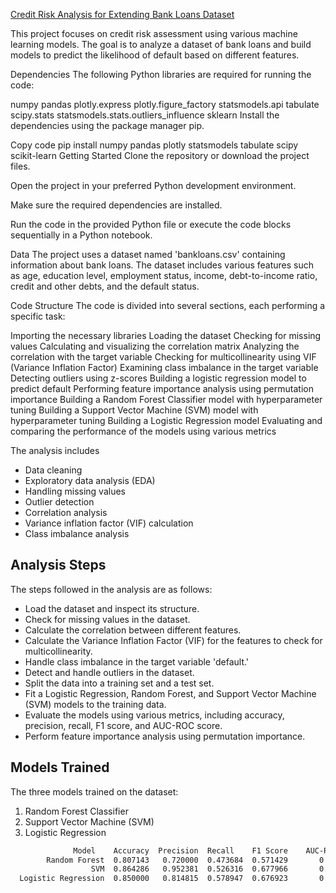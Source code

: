
[Credit Risk Analysis for Extending Bank Loans Dataset](https://www.kaggle.com/datasets/atulmittal199174/credit-risk-analysis-for-extending-bank-loans)

This project focuses on credit risk assessment using various machine learning models. The goal is to analyze a dataset of bank loans and build models to predict the likelihood of default based on different features.

Dependencies
The following Python libraries are required for running the code:

numpy
pandas
plotly.express
plotly.figure_factory
statsmodels.api
tabulate
scipy.stats
statsmodels.stats.outliers_influence
sklearn
Install the dependencies using the package manager pip.

Copy code
pip install numpy pandas plotly statsmodels tabulate scipy scikit-learn
Getting Started
Clone the repository or download the project files.

Open the project in your preferred Python development environment.

Make sure the required dependencies are installed.

Run the code in the provided Python file or execute the code blocks sequentially in a Python notebook.

Data
The project uses a dataset named 'bankloans.csv' containing information about bank loans. The dataset includes various features such as age, education level, employment status, income, debt-to-income ratio, credit and other debts, and the default status.

Code Structure
The code is divided into several sections, each performing a specific task:

Importing the necessary libraries
Loading the dataset
Checking for missing values
Calculating and visualizing the correlation matrix
Analyzing the correlation with the target variable
Checking for multicollinearity using VIF (Variance Inflation Factor)
Examining class imbalance in the target variable
Detecting outliers using z-scores
Building a logistic regression model to predict default
Performing feature importance analysis using permutation importance
Building a Random Forest Classifier model with hyperparameter tuning
Building a Support Vector Machine (SVM) model with hyperparameter tuning
Building a Logistic Regression model
Evaluating and comparing the performance of the models using various metrics



The analysis includes
- Data cleaning
- Exploratory data analysis (EDA)
- Handling missing values
- Outlier detection
- Correlation analysis
- Variance inflation factor (VIF) calculation
- Class imbalance analysis


## Analysis Steps

The steps followed in the analysis are as follows:

- Load the dataset and inspect its structure.
- Check for missing values in the dataset.
- Calculate the correlation between different features.
- Calculate the Variance Inflation Factor (VIF) for the features to check for multicollinearity.
- Handle class imbalance in the target variable 'default.'
- Detect and handle outliers in the dataset.
- Split the data into a training set and a test set.
- Fit a Logistic Regression, Random Forest, and Support Vector Machine (SVM) models to the training data.
- Evaluate the models using various metrics, including accuracy, precision, recall, F1 score, and AUC-ROC score.
- Perform feature importance analysis using permutation importance.

## Models Trained

The three models trained on the dataset:

1. Random Forest Classifier
2. Support Vector Machine (SVM)
3. Logistic Regression



```bash
              Model    Accuracy  Precision  Recall    F1 Score    AUC-ROC Score
        Random Forest  0.807143   0.720000  0.473684  0.571429       0.702528
                  SVM  0.864286   0.952381  0.526316  0.677966       0.758256
  Logistic Regression  0.850000   0.814815  0.578947  0.676923       0.764964



